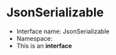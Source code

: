 JsonSerializable
===============






* Interface name: JsonSerializable
* Namespace: 
* This is an **interface**







